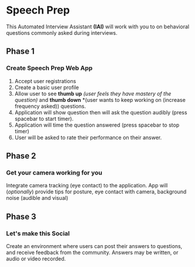 # Speech Prep

This Automated Interview Assistant **(IAI)** will work with you to on behavioral questions commonly asked during interviews.

## Phase 1

### Create **Speech Prep** Web App

1. Accept user registrations
2. Create a basic user profile
3. Allow user to see **thumb up** *(user feels they have mastery of the question)* and **thumb down** *(user wants to keep working on (increase frequency asked)) questions.
4. Application will show question then will ask the question audibly (press spacebar to start timer).
5. Application will time the question answered (press spacebar to stop timer)
6. User will be asked to rate their performance on their answer.

## Phase 2

### Get your camera working for you

Integrate camera tracking (eye contact) to the application.
App will (*optionally*) provide tips for posture, eye contact with camera, background noise (audible and visual)

## Phase 3

### Let's make this Social

Create an environment where users can post their answers to questions, and receive feedback from the community.
Answers may be written, or audio or video recorded.

